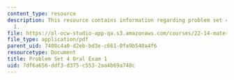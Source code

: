 ```yaml
---
content_type: resource
description: This resource contains information regarding problem set 4 oral exam
  1.
file: https://ol-ocw-studio-app-qa.s3.amazonaws.com/courses/22-14-materials-in-nuclear-engineering-spring-2015/7df6a656ddf3d375c5532aa4b69a748c_MIT22_14S15_PS4-Oral_1.pdf
file_type: application/pdf
parent_uid: 7408c4a0-d2eb-bd3e-c661-0fa9b540a4f6
resourcetype: Document
title: Problem Set 4 Oral Exam 1
uid: 7df6a656-ddf3-d375-c553-2aa4b69a748c
---
```

